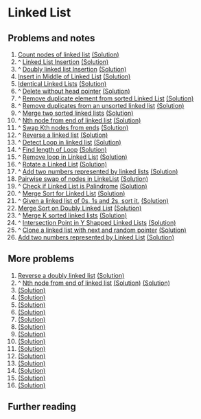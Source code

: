 # Linked List

## Problems and notes
1. [Count nodes of linked list](https://practice.geeksforgeeks.org/problems/count-nodes-of-linked-list/1/?track=PC-W5-LL&batchId=154) [(Solution)](https://github.com/thecoducer/GeeksForGeeks_DSA_Course_Solutions/blob/master/Linked_List/count_nodes.cpp)
2. ^ [Linked List Insertion](https://practice.geeksforgeeks.org/problems/linked-list-insertion/1/?track=PC-W5-LL&batchId=154) [(Solution)]()
3. ^ [Doubly linked list Insertion](https://practice.geeksforgeeks.org/problems/insert-a-node-in-doubly-linked-list/1/?track=PC-W5-LL&batchId=154) [(Solution)]()
4. [Insert in Middle of Linked List](https://practice.geeksforgeeks.org/problems/insert-in-middle-of-linked-list/1/?track=PC-W5-LL&batchId=154) [(Solution)]()
5. [Identical Linked Lists](https://practice.geeksforgeeks.org/problems/identical-linked-lists/1/?track=PC-W5-LL&batchId=154) [(Solution)]()
6. ^ [Delete without head pointer](https://practice.geeksforgeeks.org/problems/delete-without-head-pointer/1/?track=PC-W5-LL&batchId=154) [(Solution)]()
7. ^ [Remove duplicate element from sorted Linked List](https://practice.geeksforgeeks.org/problems/remove-duplicate-element-from-sorted-linked-list/1/?track=PC-W5-LL&batchId=154) [(Solution)]()
8. ^ [Remove duplicates from an unsorted linked list](https://practice.geeksforgeeks.org/problems/remove-duplicates-from-an-unsorted-linked-list/1/?track=PC-W5-LL&batchId=154) [(Solution)]()
9. ^ [Merge two sorted linked lists](https://practice.geeksforgeeks.org/problems/merge-two-sorted-linked-lists/1/?track=PC-W5-LL&batchId=154) [(Solution)]()
10. ^ [Nth node from end of linked list](https://practice.geeksforgeeks.org/problems/nth-node-from-end-of-linked-list/1/?track=PC-W5-LL&batchId=154) [(Solution)]()
11. ^ [Swap Kth nodes from ends](https://practice.geeksforgeeks.org/problems/swap-kth-node-from-beginning-and-kth-node-from-end-in-a-singly-linked-list/1/?track=PC-W5-LL&batchId=154) [(Solution)]()
12. ^ [Reverse a linked list](https://practice.geeksforgeeks.org/problems/reverse-a-linked-list/1/?track=PC-W5-LL&batchId=154) [(Solution)](https://github.com/thecoducer/GeeksForGeeks_DSA_Course_Solutions/blob/master/Linked_List/reverse_LL.cpp)
13. ^ [Detect Loop in linked list](https://practice.geeksforgeeks.org/problems/detect-loop-in-linked-list/1/?track=PC-W5-LL&batchId=154) [(Solution)](https://github.com/thecoducer/GeeksForGeeks_DSA_Course_Solutions/blob/master/Linked_List/loop_detect.cpp)
14. ^ [Find length of Loop](https://practice.geeksforgeeks.org/problems/find-length-of-loop/1/?track=PC-W5-LL&batchId=154) [(Solution)]()
15. ^ [Remove loop in Linked List](https://practice.geeksforgeeks.org/problems/remove-loop-in-linked-list/1/?track=PC-W5-LL&batchId=154) [(Solution)]()
16. ^ [Rotate a Linked List](https://practice.geeksforgeeks.org/problems/rotate-a-linked-list/1/?track=PC-W5-LL&batchId=154) [(Solution)]()
17. ^ [Add two numbers represented by linked lists](https://practice.geeksforgeeks.org/problems/add-two-numbers-represented-by-linked-lists/1/?track=PC-W5-LL&batchId=154) [(Solution)]()
18. [Pairwise swap of nodes in LinkeList](https://practice.geeksforgeeks.org/problems/pairwise-swap-of-nodes-in-linkelist/1/?track=PC-W5-LL&batchId=154) [(Solution)]()
19. ^ [Check if Linked List is Palindrome](https://practice.geeksforgeeks.org/problems/check-if-linked-list-is-pallindrome/1/?track=PC-W5-LL&batchId=154) [(Solution)]()
20. ^ [Merge Sort for Linked List](https://practice.geeksforgeeks.org/problems/sort-a-linked-list/1/?track=PC-W5-LL&batchId=154) [(Solution)]()
21. ^ [Given a linked list of 0s, 1s and 2s, sort it.](https://practice.geeksforgeeks.org/problems/given-a-linked-list-of-0s-1s-and-2s-sort-it/1/?track=PC-W5-LL&batchId=154) [(Solution)]()
22. [Merge Sort on Doubly Linked List](https://practice.geeksforgeeks.org/problems/merge-sort-on-doubly-linked-list/1/?track=PC-W5-LL&batchId=154) [(Solution)]()
23. ^ [Merge K sorted linked lists](https://practice.geeksforgeeks.org/problems/merge-k-sorted-linked-lists/1/?track=PC-W5-LL&batchId=154) [(Solution)]()
24. ^ [Intersection Point in Y Shapped Linked Lists](https://practice.geeksforgeeks.org/problems/intersection-point-in-y-shapped-linked-lists/1/?track=PC-W5-LL&batchId=154) [(Solution)]()
25. ^ [Clone a linked list with next and random pointer](https://practice.geeksforgeeks.org/problems/clone-a-linked-list-with-next-and-random-pointer/1/?track=PC-W5-LL&batchId=154) [(Solution)]()
26. [Add two numbers represented by Linked List](https://practice.geeksforgeeks.org/problems/add-two-numbers-represented-by-linked-list/1/?track=PC-W5-LL&batchId=154) [(Solution)]()


## More problems
1. [Reverse a doubly linked list](https://practice.geeksforgeeks.org/problems/reverse-a-doubly-linked-list/1) [(Solution)](https://github.com/thecoducer/GeeksForGeeks_DSA_Course_Solutions/blob/master/Linked_List/reverse_doubly_LL.cpp)
2. ^ [Nth node from end of linked list](https://practice.geeksforgeeks.org/problems/nth-node-from-end-of-linked-list/1) [(Solution)](https://practice.geeksforgeeks.org/problems/reverse-a-doubly-linked-list/1) [(Solution)](https://github.com/thecoducer/GeeksForGeeks_DSA_Course_Solutions/blob/master/Linked_List/n_last_node.cpp)
3. []() [(Solution)]()
4. []() [(Solution)]()
5. []() [(Solution)]()
6. []() [(Solution)]()
7. []() [(Solution)]()
8. []() [(Solution)]()
9. []() [(Solution)]()
10. []() [(Solution)]()
11. []() [(Solution)]()
12. []() [(Solution)]()
13. []() [(Solution)]()
14. []() [(Solution)]()
15. []() [(Solution)]()
16. []() [(Solution)]()


## Further reading
